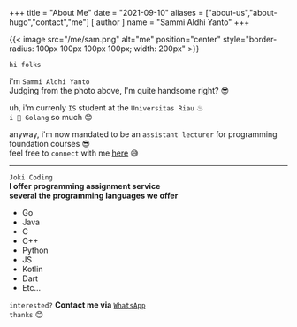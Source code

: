 +++
title = "About Me"
date = "2021-09-10"
aliases = ["about-us","about-hugo","contact","me"]
[ author ]
  name = "Sammi Aldhi Yanto"
+++

{{< image src="/me/sam.png" alt="me" position="center" style="border-radius: 100px 100px 100px 100px; width: 200px" >}}

`hi folks` 

i'm `Sammi Aldhi Yanto`\
Judging from the photo above, I'm quite handsome right? 😎

uh, i'm currenly `IS` student at the `Universitas Riau` ♨\
`i 🤍 Golang` so much 😊


anyway, i'm now mandated to be an `assistant lecturer` for programming foundation courses 😎\
feel free to `connect` with me [here](https://sammidev.netlify.app/) 😅

---

`Joki Coding`\
**I offer programming assignment service**\
**several the programming languages we offer**

- Go
- Java
- C
- C++
- Python 
- JS 
- Kotlin
- Dart
- Etc...

`interested?` **Contact me via** [`WhatsApp`](https://wa.link/2gi8t7)\
`thanks` 😊